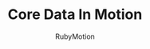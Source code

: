 ---
title: Core Data In Motion
subtitle: RubyMotion #inspect 2014
layout: default
modal-id: 1
img: core_data_in_motion.png
thumbnail: core_data_in_motion_thumbnail.png
alt: Core Data In Motion
project-date: 2014
talk_url: http://confreaks.tv/videos/inspect2014-coredata-and-rubymotion 
deck_url: https://speakerdeck.com/wndxlori/core-data-in-rubymotion-number-inspect
category: Ruby on Rails
description: Have you tried to use CoreData in RubyMotion, only to get lost in the quagmire of simplistic or confusing examples, DSL's and gems? Let's go out and shave that herd of yaks!
---